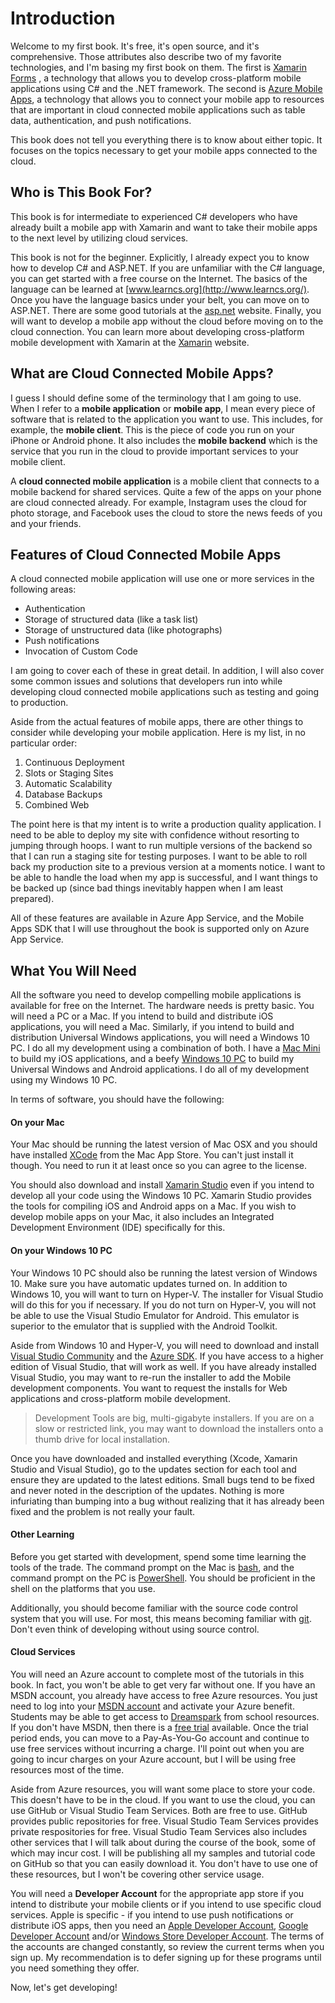 # Introduction

Welcome to my first book.  It's free, it's open source, and it's comprehensive.  Those attributes also describe two of my favorite technologies, and I'm basing my first book on them.  The first is [Xamarin Forms](https://www.xamarin.com/forms) , a technology that allows you to develop cross-platform mobile applications using C# and the .NET framework.  The second is [Azure Mobile Apps](https://aka.ms/azuremobileapps), a technology that allows you to connect your mobile app to  resources that are important in cloud connected mobile applications such as table data, authentication, and push notifications.

This book does not tell you everything there is to know about either topic.  It focuses on the topics necessary to get your mobile apps connected to the cloud.

## Who is This Book For?

This book is for intermediate to experienced C# developers who have already built a mobile app with Xamarin and want to take their mobile apps to the next level by utilizing cloud services.

This book is not for the beginner.  Explicitly, I already expect you to know how to develop C# and ASP.NET.  If you are unfamiliar with the C# language, you can get started with a free course on the Internet.  The basics of the language can be learned at [www.learncs.org](http://www.learncs.org/).  Once you have the language basics under your belt, you can move on to ASP.NET. There are some good tutorials at the [asp.net](http://www.asp.net/) website.  Finally, you will want to develop a mobile app without the cloud before moving on to the cloud connection.  You can learn more about developing cross-platform mobile development with Xamarin at the [Xamarin](https://developer.xamarin.com/) website.

## What are Cloud Connected Mobile Apps?

I guess I should define some of the terminology that I am going to use.  When I refer to a **mobile application** or **mobile app**, I mean every piece of software that is related to the application you want to use.  This includes, for example, the **mobile client**. This is the piece of code you run on your iPhone or Android phone.  It also includes the **mobile backend** which is the service that you run in the cloud to provide important services to your mobile client.

A **cloud connected mobile application** is a mobile client that connects to a mobile backend for shared services.  Quite a few of the apps on your phone are cloud connected already.  For example, Instagram uses the cloud for photo storage, and Facebook uses the cloud to store the news feeds of you and your friends.

## Features of Cloud Connected Mobile Apps

A cloud connected mobile application will use one or more services in the following areas:

* Authentication
* Storage of structured data (like a task list)
* Storage of unstructured data (like photographs)
* Push notifications
* Invocation of Custom Code

I am going to cover each of these in great detail.  In addition, I will also cover some common issues and solutions that developers run into while developing cloud connected mobile applications such as testing and going to production.  

Aside from the actual features of mobile apps, there are other things to consider while developing your mobile application.  Here is my list, in no particular order:

1. Continuous Deployment
2. Slots or Staging Sites
3. Automatic Scalability
4. Database Backups
5. Combined Web 

The point here is that my intent is to write a production quality application.  I need to be able to deploy my site with confidence without resorting to jumping through hoops.  I want to run multiple versions of the backend so that I can run a staging site for testing purposes.  I want to be able to roll back my production site to a previous version at a moments notice.  I want to be able to handle the load when my app is successful, and I want things to be backed up (since bad things inevitably happen when I am least prepared).

All of these features are available in Azure App Service, and the Mobile Apps SDK that I will use throughout the book is supported only on Azure App Service.

## What You Will Need

All the software you need to develop compelling mobile applications is available for free on the Internet.  The hardware needs is pretty basic. You will need a PC or a Mac.  If you intend to build and distribute iOS applications, you will need a Mac.  Similarly, if you intend to build and distribution Universal Windows applications, you will need a Windows 10 PC.  I do all my development using a combination of both.  I have a [Mac Mini](http://www.apple.com/shop/buy-mac/mac-mini?product=MGEQ2LL/A&step=config#) to build my iOS applications, and a beefy [Windows 10 PC](http://www.intel.com/content/www/us/en/nuc/change-the-game-with-nuc.html) to build my Universal Windows and Android applications.  I do all of my development using my Windows 10 PC.

In terms of software, you should have the following:

#### On your Mac

Your Mac should be running the latest version of Mac OSX and you should have installed [XCode](https://itunes.apple.com/us/app/xcode/id497799835?mt=12) from the Mac App Store.  You can't just install it though. You need to run it at least once so you can agree to the license.

You should also download and install [Xamarin Studio](https://www.xamarin.com/platform) even if you intend to develop all your code using the Windows 10 PC.  Xamarin Studio provides the tools for compiling iOS and Android apps on a Mac.  If you wish to develop mobile apps on your Mac, it also includes an Integrated Development Environment (IDE) specifically for this.

#### On your Windows 10 PC

Your Windows 10 PC should also be running the latest version of Windows 10. Make sure you have automatic updates turned on.  In addition to Windows 10, you will want to turn on Hyper-V. The installer for Visual Studio will do this for you if necessary.  If you do not turn on Hyper-V, you will not be able to use the Visual Studio Emulator for Android.  This emulator is superior to the emulator that is supplied with the Android Toolkit.

Aside from Windows 10 and Hyper-V, you will need to download and install [Visual Studio Community](https://www.visualstudio.com/products/visual-studio-community-vs) and the [Azure SDK](https://azure.microsoft.com/en-us/downloads/).  If you have access to a higher edition of Visual Studio, that will work as well.  If you have already installed Visual Studio, you may want to re-run the installer to add the Mobile development components.  You want to request the installs for Web applications and cross-platform mobile development.

> Development Tools are big, multi-gigabyte installers.  If you are on a slow or restricted link, you may want to download the installers onto a thumb drive for local installation.

Once you have downloaded and installed everything (Xcode, Xamarin Studio and Visual Studio), go to the updates section for each tool and ensure they are updated to the latest editions.  Small bugs tend to be fixed and never noted in the description of the updates.  Nothing is more infuriating than bumping into a bug without realizing that it has already been fixed and the problem is not really your fault.

#### Other Learning

Before you get started with development, spend some time learning the tools of the trade.  The command prompt on the Mac is [bash](http://guide.bash.academy/), and the command prompt on the PC is [PowerShell](https://mva.microsoft.com/en-us/training-courses/getting-started-with-powershell-3-0-jump-start-8276?l=r54IrOWy_2304984382). You should be proficient in the shell on the platforms that you use.

Additionally, you should become familiar with the source code control system that you will use.  For most, this means becoming familiar with [git](https://try.github.io/levels/1/challenges/1).  Don't even think of developing without using source control.

#### Cloud Services

You will need an Azure account to complete most of the tutorials in this book.  In fact, you won't be able to get very far without one. If you have an MSDN account, you already have access to free Azure resources.  You just need to log into your [MSDN account](https://msdn.microsoft.com/en-us/default.aspx) and activate your Azure benefit.  Students may be able to get access to [Dreamspark](https://www.dreamspark.com/Product/Product.aspx?productid=99) from school resources.  If you don't have MSDN, then there is a [free trial](https://azure.microsoft.com/en-us/free/) available.  Once the trial period ends, you can move to a Pay-As-You-Go account and continue to use free services without incurring a charge. I'll point out when you are going to incur charges on your Azure account, but I will be using free resources most of the time.

Aside from Azure resources, you will want some place to store your code.  This doesn't have to be in the cloud.  If you want to use the cloud, you can use GitHub or Visual Studio Team Services.  Both are free to use.  GitHub provides public repositories for free.  Visual Studio Team Services provides private respositories for free.  Visual Studio Team Services also includes other services that I will talk about during the course of the book, some of which may incur cost.  I will be publishing all my samples and tutorial code on GitHub so that you can easily download it.  You don't have to use one of these resources, but I won't be covering other service usage.

You will need a **Developer Account** for the appropriate app store if you intend to distribute your mobile clients or if you intend to use specific cloud services.  Apple is specific - if you intend to use push notifications or distribute iOS apps, then you need an [Apple Developer Account](https://developer.apple.com/programs/),  [Google Developer Account](https://play.google.com/apps/publish/signup/) and/or [Windows Store Developer Account](https://developer.microsoft.com/en-us/store/register).  The terms of the accounts are changed constantly, so review the current terms when you sign up.  My recommendation is to defer signing up for these programs until you need something they offer.

Now, let's get developing!
